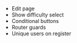 * Edit page
* Show difficulty select
* Conditional buttons
* Router guards
* Unique users on register
